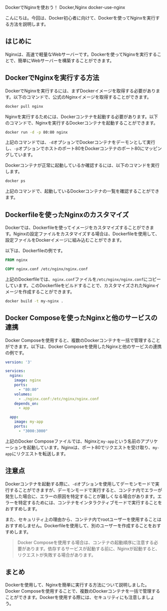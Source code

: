 DockerでNginxを使おう！
Docker,Nginx
docker-use-nginx

こんにちは。今回は、Docker初心者に向けて、Dockerを使ってNginxを実行する方法を説明します。

## はじめに

Nginxは、高速で軽量なWebサーバーです。Dockerを使ってNginxを実行することで、簡単にWebサーバーを構築することができます。

## DockerでNginxを実行する方法

DockerでNginxを実行するには、まずDockerイメージを取得する必要があります。以下のコマンドで、公式のNginxイメージを取得することができます。

```bash
docker pull nginx
```

Nginxを実行するためには、Dockerコンテナを起動する必要があります。以下のコマンドで、Nginxを実行するDockerコンテナを起動することができます。

```bash
docker run -d -p 80:80 nginx
```

上記のコマンドでは、`-d`オプションでDockerコンテナをデーモンとして実行し、`-p`オプションでホストのポート80をDockerコンテナのポート80にマッピングしています。

Dockerコンテナが正常に起動しているか確認するには、以下のコマンドを実行します。

```bash
docker ps
```

上記のコマンドで、起動しているDockerコンテナの一覧を確認することができます。

## Dockerfileを使ったNginxのカスタマイズ

Dockerでは、Dockerfileを使ってイメージをカスタマイズすることができます。Nginxの設定ファイルをカスタマイズする場合は、Dockerfileを使用して、設定ファイルをDockerイメージに組み込むことができます。

以下は、Dockerfileの例です。

```Dockerfile
FROM nginx

COPY nginx.conf /etc/nginx/nginx.conf
```

上記のDockerfileでは、`nginx.conf`ファイルを`/etc/nginx/nginx.conf`にコピーしています。このDockerfileをビルドすることで、カスタマイズされたNginxイメージを作成することができます。

```bash
docker build -t my-nginx .
```

## Docker Composeを使ったNginxと他のサービスの連携

Docker Composeを使用すると、複数のDockerコンテナを一括で管理することができます。以下は、Docker Composeを使用したNginxと他のサービスの連携の例です。

```yaml
version: '3'

services:
  nginx:
    image: nginx
    ports:
      - "80:80"
    volumes:
      - ./nginx.conf:/etc/nginx/nginx.conf
    depends_on:
      - app

  app:
    image: my-app
    ports:
      - "3000:3000"
```

上記のDocker Composeファイルでは、Nginxと`my-app`という名前のアプリケーションを起動しています。Nginxは、ポート80でリクエストを受け取り、`my-app`にリクエストを転送します。

## 注意点

Dockerコンテナを起動する際に、`-d`オプションを使用してデーモンモードで実行することができますが、デーモンモードで実行すると、コンテナ内でエラーが発生した場合に、エラーの原因を特定することが難しくなる場合があります。エラーを特定するためには、コンテナをインタラクティブモードで実行することをおすすめします。

また、セキュリティ上の理由から、コンテナ内でrootユーザーを使用することはおすすめしません。Dockerfileを使用して、別のユーザーを作成することをおすすめします。

>Docker Composeを使用する場合は、コンテナの起動順序に注意する必要があります。依存するサービスが起動する前に、Nginxが起動すると、リクエストが失敗する場合があります。

## まとめ

Dockerを使用して、Nginxを簡単に実行する方法について説明しました。Docker Composeを使用することで、複数のDockerコンテナを一括で管理することができます。Dockerを使用する際には、セキュリティにも注意しましょう。

